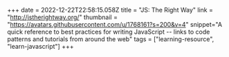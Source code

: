 +++
date = 2022-12-22T22:58:15.058Z
title = "JS: The Right Way"
link = "http://jstherightway.org/"
thumbnail = "https://avatars.githubusercontent.com/u/1768161?s=200&v=4"
snippet="A quick reference to best practices for writing JavaScript -- links to code patterns and tutorials from around the web"
tags = ["learning-resource", "learn-javascript"]
+++
